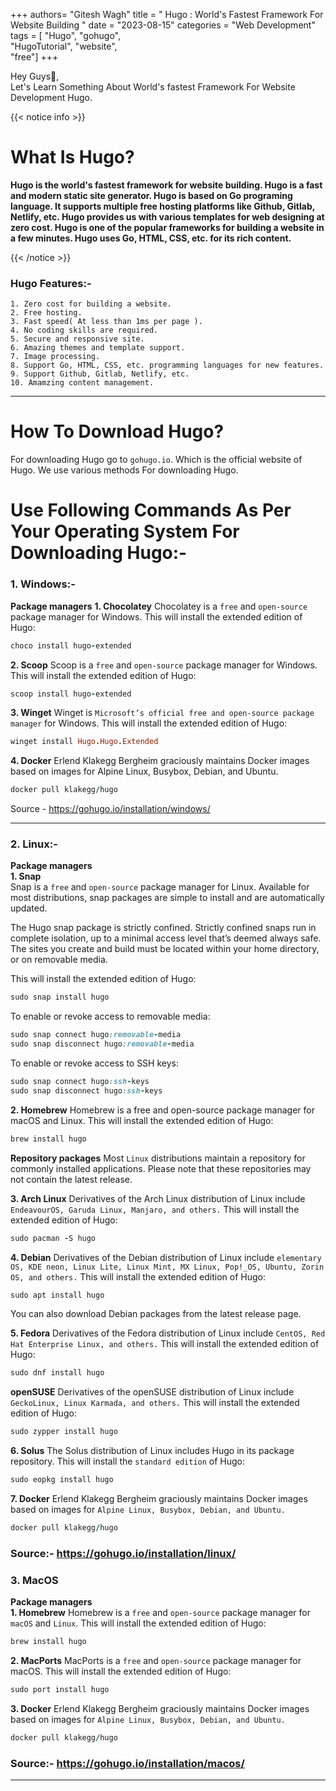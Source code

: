 +++
authors= "Gitesh Wagh"
title = " Hugo : World's Fastest Framework For Website Building " 
date = "2023-08-15" 
categories = "Web Development" 
tags = [ "Hugo", 
    "gohugo",  
    "HugoTutorial", 
    "website",  
    "free"]
+++

Hey Guys👋,                                                                            
Let's Learn Something About World's fastest Framework For Website Development Hugo.

{{< notice info >}}
# **What Is Hugo?**                                                                       

**Hugo is the world's fastest framework for website building. Hugo is a fast and modern static site generator. Hugo is based on Go programing language. It supports multiple free hosting platforms like Github, Gitlab, Netlify, etc. Hugo provides us with various templates for web designing at zero cost. Hugo is one of the popular frameworks for building a website in a few minutes. Hugo uses Go, HTML, CSS, etc. for its rich content.**

{{< /notice >}}
### Hugo Features:-
```
1. Zero cost for building a website.
2. Free hosting.
3. Fast speed( At less than 1ms per page ).
4. No coding skills are required.
5. Secure and responsive site.
6. Amazing themes and template support.
7. Image processing.
8. Support Go, HTML, CSS, etc. programming languages for new features.
9. Support Github, Gitlab, Netlify, etc.
10. Amamzing content management.
```

************************
# How To Download Hugo?
For downloading Hugo go to `gohugo.io`. Which is the official website of Hugo. We use various methods For downloading Hugo.

# Use Following Commands As Per Your Operating System For Downloading Hugo:-

### 1. Windows:-
**Package managers** 
**1. Chocolatey** 
Chocolatey is a `free` and `open-source` package manager for Windows. This will install the extended edition of Hugo:
```ruby
choco install hugo-extended
```
**2. Scoop** 
Scoop is a `free` and `open-source` package manager for Windows. This will install the extended edition of Hugo:
```ruby
scoop install hugo-extended
```
**3. Winget** 
Winget is `Microsoft’s official free and open-source package manager` for Windows. This will install the extended edition of Hugo:
```ruby
winget install Hugo.Hugo.Extended
```
**4. Docker** 
Erlend Klakegg Bergheim graciously maintains Docker images based on images for Alpine Linux, Busybox, Debian, and Ubuntu.
```ruby
docker pull klakegg/hugo
```

Source - https://gohugo.io/installation/windows/ 


***************************
### 2. Linux:-

**Package managers**                                                                            
**1. Snap**                                                                                      
Snap is a `free` and `open-source` package manager for Linux. Available for most distributions, snap packages are simple to install and are automatically updated.

The Hugo snap package is strictly confined. Strictly confined snaps run in complete isolation, up to a minimal access level that’s deemed always safe. The sites you create and build must be located within your home directory, or on removable media.

This will install the extended edition of Hugo:
```ruby
sudo snap install hugo
```
To enable or revoke access to removable media:
```ruby
sudo snap connect hugo:removable-media
sudo snap disconnect hugo:removable-media
```
To enable or revoke access to SSH keys:
```ruby
sudo snap connect hugo:ssh-keys
sudo snap disconnect hugo:ssh-keys
```
**2. Homebrew** 
Homebrew is a free and open-source package manager for macOS and Linux. This will install the extended edition of Hugo:
```ruby
brew install hugo
```
**Repository packages** 
Most `Linux` distributions maintain a repository for commonly installed applications. Please note that these repositories may not contain the latest release.

**3. Arch Linux** 
Derivatives of the Arch Linux distribution of Linux include `EndeavourOS, Garuda Linux, Manjaro, and others.` This will install the extended edition of Hugo:
```ruby
sudo pacman -S hugo
```
**4. Debian** 
Derivatives of the Debian distribution of Linux include `elementary OS, KDE neon, Linux Lite, Linux Mint, MX Linux, Pop!_OS, Ubuntu, Zorin OS, and others.` This will install the extended edition of Hugo:
```ruby
sudo apt install hugo
```
You can also download Debian packages from the latest release page.

**5. Fedora** 
Derivatives of the Fedora distribution of Linux include `CentOS, Red Hat Enterprise Linux, and others.` This will install the extended edition of Hugo:
```ruby
sudo dnf install hugo
```
**openSUSE** 
Derivatives of the openSUSE distribution of Linux include `GeckoLinux, Linux Karmada, and others.` This will install the extended edition of Hugo:
```ruby
sudo zypper install hugo
```
**6. Solus** 
The Solus distribution of Linux includes Hugo in its package repository. This will install the `standard edition` of Hugo:
```ruby
sudo eopkg install hugo
```
**7. Docker** 
Erlend Klakegg Bergheim graciously maintains Docker images based on images for `Alpine Linux, Busybox, Debian, and Ubuntu.`
```ruby
docker pull klakegg/hugo
```
### Source:- https://gohugo.io/installation/linux/

### 3. MacOS
**Package managers**                                                                           
**1. Homebrew** 
Homebrew is a `free` and `open-source` package manager for `macOS` and `Linux`. This will install the extended edition of Hugo:
```ruby
brew install hugo
```
**2. MacPorts** 
MacPorts is a `free` and `open-source` package manager for macOS. This will install the extended edition of Hugo:
```ruby
sudo port install hugo
```
**3. Docker** 
Erlend Klakegg Bergheim graciously maintains Docker images based on images for `Alpine Linux, Busybox, Debian, and Ubuntu.`
```ruby
docker pull klakegg/hugo
```

### Source:- https://gohugo.io/installation/macos/
************************
